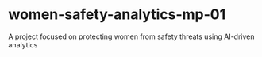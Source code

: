 # women-safety-analytics-mp-01
A project focused on protecting women from safety threats using AI-driven analytics
